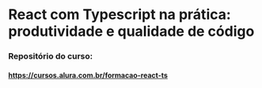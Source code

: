 # React com Typescript na prática: produtividade e qualidade de código

### Repositório do curso:
#### https://cursos.alura.com.br/formacao-react-ts